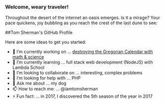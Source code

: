 ### Welcome, weary traveler!

Throughout the desert of the internet an oasis emerges. Is it a mirage? Your pace quickens, joy bubbling as you reach the crest of the last dune to see:

##Tom Sherman's GitHub Profile

Here are some ideas to get you started:

- 🔭 I’m currently working on ... [destroying the Gregorian Calendar with math & science](http://thenewcalendar.com)
- 🌱 I’m currently learning ... full stack web development (NodeJS) with Lambda School
- 👯 I’m looking to collaborate on ... interesting, complex problems
- 🤔 I’m looking for help with ... PHP
- 💬 Ask me about ... my dog
- 📫 How to reach me: ... @iamtomsherman
- ⚡ Fun fact: ... in 2017, I discovered the 5th season of the year in 2017
